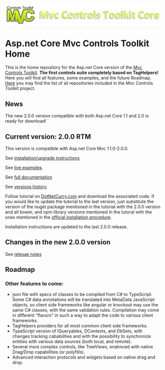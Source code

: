 ![alt tag](https://raw.githubusercontent.com/MvcControlsToolkit/Home/master/MvcControlsToolkitCore.PNG)

# Asp.net Core Mvc Controls Toolkit Home
This is the home repository for the Asp.net Core version of the [Mvc Controls 
Toolkit](http://mvccontrolstoolkit.codeplex.com/). **The first controls suite completely based on TagHelpers!** Here you will find all features, some examples, and the future Roadmap. 
[Here](https://github.com/MvcControlsToolkit) you may find the list of all repositories included in the Mvc Controls Toolkit project. 

## News

The new 2.0.0  version compatible with both Asp.net Core 1.1 and 2.0 is ready for download! 
 `
## Current version: 2.0.0 RTM
This version is compatible with Asp.net Core Mvc  1.1.0-2.0.0. 

See [installation/upgrade instructions](http://documentation.aspnetcore.mvc-controls.com/QuickStart/Installation)

See [live examples](http://examples.aspnetcore.mvc-controls.com/).

See [full documentation](http://documentation.aspnetcore.mvc-controls.com/)

See [versions history](http://documentation.aspnetcore.mvc-controls.com/Home/ReleasesHistory).

Follow tutorial on [DotNetCurry.com](http://www.dotnetcurry.com/aspnet-mvc/1376/full-stack-development-using-aspnet-mvc-core-toolkit) 
and download the associated code. If you would like to update the tutorial to the last version, just substitute the version of the nuget package mentioned in the tutorial with the 2.0.0 version and all bower, and npm library versions mentioned in the tutoral with the ones mentioned in the [official installation procedure](http://documentation.aspnetcore.mvc-controls.com/QuickStart/Installation).

Installation instructions are updated to the last 2.0.0 release.
 

    
## Changes in the new 2.0.0 version

See [relesae notes](http://documentation.aspnetcore.mvc-controls.com/Home/ReleasesHistory#200-)

## Roadmap

### Other features to come:

* json file with specs of classes to be compiled from C# to TypeScript. Some C# data annotations will be translated into MetaData JavaScript objects, so client side frameworks like angular or knockout may use the same C# classes, with the same validation rules.  Compilation may come in different "flavors" in such a way to adapt the code to various client frameworks.
* TagHelpers providers for all most common client side frameworks.
* TypeScript version of IQueryables, DContexts, and DbSets, with changes tracking cababilities and with the possibility 
to synchronize entities with various data sources (both local, and remote). 
* Several more complex controls, like TreeViews, enahnced with native Drag/Drop capabilities (or polyfills). 
* Advanced interaction protocols and widgets based on native drag and drop. 
     
    
    
  
    
    
   
     
